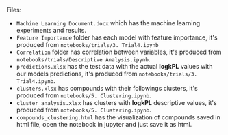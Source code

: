 Files:

- `Machine Learning Document.docx` which has the machine learning experiments and results.
- `Feature Importance` folder has each model with feature importance, it's produced from `notebooks/trials/3. Trial4.ipynb`
- `Correlation` folder has correlation between variables, it's produced from `notebooks/trials/Descriptive Analysis.ipynb`.
- `predictions.xlsx` has the test data with the actual **logkPL** values with our models predictions, it's produced from `notebooks/trials/3. Trial4.ipynb`.
- `clusters.xlsx` has compounds with their followings clusters, it's produced from `notebooks/5. Clustering.ipynb`.
- `cluster_analysis.xlsx` has clusters with **logkPL** descriptive values, it's produced from `notebooks/5. Clustering.ipynb`.
- `compounds_clustering.html` has the visualization of compounds saved in html file, open the notebook in jupyter and just save it as html.